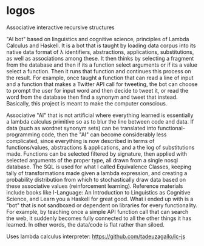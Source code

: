 # logos
Associative interactive recursive structures

"AI bot" based on linguistics and cognitive science, principles of Lambda Calculus and Haskell. It is a bot that is taught by loading data corpus into its native data format of λ identifiers, abstractions, applications, substitutions, as well as associations among these. It then thinks by selecting a fragment from the database and then if its a function select arguments or if its a value select a function. Then it runs that function and continues this process on
the result. For example, once taught a function that can read a line of input and a function that makes
a Twitter API call for tweeting, the bot can choose to prompt the user for input word and then decide
to tweet it, or read the word from the database then find a synonym and tweet that instead. Basically,
this project is meant to make the computer conscious.

Associative "AI" that is not artificial where everything learned is essentially a lambda calculus primitive so as to blur the line between code and data. If data (such as wordnet synonym sets) can be translated into functional-programming code, then the "AI" can become considerably less complicated, since everything is now described in terms of functions/values, abstractions & applications, and a the log of substitutions made. Functions can be selected filtered by signature, then applied with selected arguments of the proper type, all drawn from a single nosql database. The SQL is used for what I called Equivalence Classes, keeping tally of transformations made given a lambda expression, and creating a probability distribution from which to stochastically draw data based on these associative values (reinforcement learning). Reference materials include books like I-Language: An Introduction to Linguistics as Cognitive Science, and Learn you a Haskell for great good. What i ended up with is a "bot" that is not sandboxed or dependent on libraries for every functionality. For example, by teaching once a simple API function call that can search the web, it suddenly becomes fully connected to all the other things it has learned. In other words, the data/code is flat rather than siloed.

Uses lambda calculus interpreter:
https://github.com/tadeuzagallo/lc-js